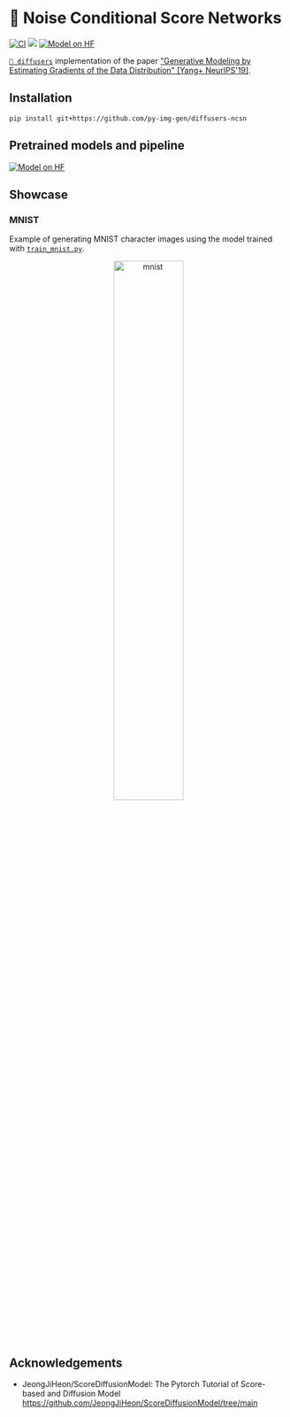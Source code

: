 # 🤗 Noise Conditional Score Networks

[![CI](https://github.com/py-img-gen/diffusers-ncsn/actions/workflows/ci.yaml/badge.svg)](https://github.com/py-img-gen/diffusers-ncsn/actions/workflows/ci.yaml) 
[![](https://img.shields.io/badge/Official_code-GitHub-green)](https://github.com/ermongroup/ncsn)
[![Model on HF](https://img.shields.io/badge/🤗%20Model%20on%20HF-py--img--gen/ncsn--mnist-D4AA00)](https://huggingface.co/py-img-gen/ncsn-mnist)

[`🤗 diffusers`](https://github.com/huggingface/diffusers) implementation of the paper ["Generative Modeling by Estimating Gradients of the Data Distribution" [Yang+ NeurIPS'19]](https://arxiv.org/abs/1907.05600).

## Installation

```shell
pip install git+https://github.com/py-img-gen/diffusers-ncsn
```

## Pretrained models and pipeline

[![Model on HF](https://huggingface.co/datasets/huggingface/badges/resolve/main/model-on-hf-sm.svg)](https://huggingface.co/py-img-gen/ncsn-mnist)

## Showcase

### MNIST

Example of generating MNIST character images using the model trained with [`train_mnist.py`](https://github.com/py-img-gen/diffusers-ncsn/blob/main/train_mnist.py).

<div align="center">
    <img alt="mnist" src="https://github.com/user-attachments/assets/483b6637-2684-4844-8aa1-12b866d46226" width="50%" />
</div>

## Acknowledgements

- JeongJiHeon/ScoreDiffusionModel: The Pytorch Tutorial of Score-based and Diffusion Model https://github.com/JeongJiHeon/ScoreDiffusionModel/tree/main 
